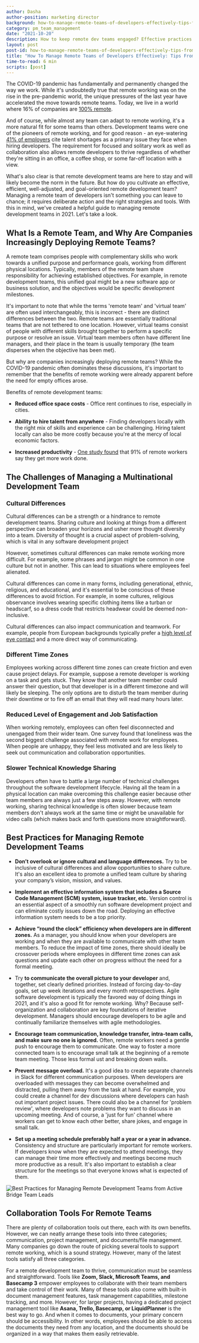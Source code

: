 ```yaml
---
author: Dasha
author-position: marketing director
background: how-to-manage-remote-teams-of-developers-effectively-tips-from-pms-and-team-leads-back
category: pm_team_management
date: "2021-10-20"
description: How to keep remote dev teams engaged? Effective practices from Team Leads
layout: post
post-id: how-to-manage-remote-teams-of-developers-effectively-tips-from-pms-and-team-leads
title: "How To Manage Remote Teams of Developers Effectively: Tips From PMS and Team Leads"
time-to-read: 6 min
scripts: [post]
---
```


The COVID-19 pandemic has fundamentally and permanently changed the way we work. While it's undoubtedly true that remote working was on the rise in the pre-pandemic world, the unique pressures of the last year have accelerated the move towards remote teams. Today, we live in a world where 16% of companies are [100% remote]( https://findstack.com/remote-work-statistics/ ).

And of course, while almost any team can adapt to remote working, it's a more natural fit for some teams than others. Development teams were one of the pioneers of remote working, and for good reason - an eye-watering [41% of employers](https://info.hackerrank.com/rs/487-WAY-049/images/HackerRank_2019-2018_Developer-Skills-Report.pdf) cite talent shortages as a primary issue they face when hiring developers. The requirement for focused and solitary work as well as collaboration also allows remote developers to thrive regardless of whether they're sitting in an office, a coffee shop, or some far-off location with a view.

What's also clear is that remote development teams are here to stay and will likely become the norm in the future. But how do you cultivate an effective, efficient, well-adjusted, and goal-oriented remote development team? Managing a remote team of developers isn't something you can leave to chance; it requires deliberate action and the right strategies and tools. With this in mind, we've created a helpful guide to managing remote development teams in 2021. Let's take a look. 

## What Is a Remote Team, and Why Are Companies Increasingly Deploying Remote Teams?

A remote team comprises people with complementary skills who work towards a unified purpose and performance goals, working from different physical locations. Typically, members of the remote team share responsibility for achieving established objectives. For example, in remote development teams, this unified goal might be a new software app or business solution, and the objectives would be specific development milestones.

It's important to note that while the terms 'remote team' and 'virtual team' are often used interchangeably, this is incorrect - there are distinct differences between the two. Remote teams are essentially traditional teams that are not tethered to one location. However, virtual teams consist of people with different skills brought together to perform a specific purpose or resolve an issue. Virtual team members often have different line managers, and their place in the team is usually temporary (the team disperses when the objective has been met).

But why are companies increasingly deploying remote teams? While the COVID-19 pandemic often dominates these discussions, it's important to remember that the benefits of remote working were already apparent before the need for empty offices arose. 

Benefits of remote development teams:

* **Reduced office space costs** - Office rent continues to rise, especially in cities.

* **Ability to hire talent from anywhere** - Finding developers locally with the right mix of skills and experience can be challenging. Hiring talent locally can also be more costly because you're at the mercy of local economic factors.

* **Increased productivity** - [One study found](https://www.inc.com/scott-mautz/a-2-year-stanford-study-shows-astonishing-productivity-boost-of-working-from-home.html) that 91% of remote workers say they get more work done.

## The Challenges of Managing a Multinational Development Team

### Cultural Differences

Cultural differences can be a strength or a hindrance to remote development teams. Sharing culture and looking at things from a different perspective can broaden your horizons and usher more thought diversity into a team. Diversity of thought is a crucial aspect of problem-solving, which is vital in any software development project

However, sometimes cultural differences can make remote working more difficult. For example, some phrases and jargon might be common in one culture but not in another. This can lead to situations where employees feel alienated.

Cultural differences can come in many forms, including generational, ethnic, religious, and educational, and it's essential to be conscious of these differences to avoid friction. For example, in some cultures, religious observance involves wearing specific clothing items like a turban or headscarf, so a dress code that restricts headwear could be deemed non-inclusive. 

Cultural differences can also impact communication and teamwork. For example, people from European backgrounds typically prefer a [high level of eye contact](https://www.lpi.usra.edu/education/lpsc_wksp_2007/resources/elliott.pdf) and a more direct way of communicating.

### Different Time Zones

Employees working across different time zones can create friction and even cause project delays. For example, suppose a remote developer is working on a task and gets stuck. They know that another team member could answer their question, but that developer is in a different timezone and will likely be sleeping. The only options are to disturb the team member during their downtime or to fire off an email that they will read many hours later. 

### Reduced Level of Engagement and Job Satisfaction

When working remotely, employees can often feel disconnected and unengaged from their wider team. One survey found that loneliness was the second biggest challenge associated with remote work for employees. When people are unhappy, they feel less motivated and are less likely to seek out communication and collaboration opportunities.

### Slower Technical Knowledge Sharing

Developers often have to battle a large number of technical challenges throughout the software development lifecycle. Having all the team in a physical location can make overcoming this challenge easier because other team members are always just a few steps away. However, with remote working, sharing technical knowledge is often slower because team members don't always work at the same time or might be unavailable for video calls (which makes back and forth questions more straightforward). 

## Best Practices for Managing Remote Development Teams

* **Don’t overlook or ignore cultural and language differences.** Try to be inclusive of cultural differences and allow opportunities to share culture. It's also an excellent idea to promote a unified team culture by sharing your company’s vision, mission, and values.

* **Implement an effective information system that includes a Source Code Management (SCM) system, issue tracker, etc.** Version control is an essential aspect of a smoothly run software development project and can eliminate costly issues down the road. Deploying an effective information system needs to be a top priority.

* **Achieve “round the clock” efficiency when developers are in different zones.** As a manager, you should know when your developers are working and when they are available to communicate with other team members. To reduce the impact of time zones, there should ideally be crossover periods where employees in different time zones can ask questions and update each other on progress without the need for a formal meeting.

* Try **to communicate the overall picture to your developer** and, together, set clearly defined priorities. Instead of forcing day-to-day goals, set up week iterations and every month retrospectives. Agile software development is typically the favored way of doing things in 2021, and it's also a good fit for remote working. Why? Because self-organization and collaboration are key foundations of iterative development. Managers should encourage developers to be agile and continually familiarize themselves with agile methodologies.

* **Encourage team communication, knowledge transfer, intra-team calls, and make sure no one is ignored.** Often, remote workers need a gentle push to encourage them to communicate. One way to foster a more connected team is to encourage small talk at the beginning of a remote team meeting. Those less formal ust and breaking down walls.

* **Prevent message overload.** It's a good idea to create separate channels in Slack for different communication purposes. When developers are overloaded with messages they can become overwhelmed and distracted, pulling them away from the task at hand. For example, you could create a channel for dev discussions where developers can hash out important project issues. There could also be a channel for 'problem review', where developers note problems they want to discuss in an upcoming meeting. And of course, a 'just for fun' channel where workers can get to know each other better, share jokes, and engage in small talk.

* **Set up a meeting schedule preferably half a year or a year in advance.** Consistency and structure are particularly important for remote workers. If developers know when they are expected to attend meetings, they can manage their time more effectively and meetings become much more productive as a result. It's also important to establish a clear structure for the meetings so that everyone knows what is expected of them.

![Best Practices for Managing Remote Development Teams from Active Bridge Team Leads](https://i.imgur.com/mwoI0rm.png)

## Collaboration Tools For Remote Teams

There are plenty of collaboration tools out there, each with its own benefits. However, we can neatly arrange these tools into three categories; communication, project management, and documents/file management. Many companies go down the route of picking several tools to support remote working, which is a sound strategy. However, many of the latest tools satisfy all three categories. 

For a remote development team to thrive, communication must be seamless and straightforward. Tools like **Zoom, Slack, Microsoft Teams, and Basecamp 3** empower employees to collaborate with their team members and take control of their work. Many of these tools also come with built-in document management features, task management capabilities, milestone tracking, and more. However, for larger projects, having a dedicated project management tool like **Asana, Trello, Basecamp, or LiquidPlanner** is the best way to go. And when it comes to documents, your primary concern should be accessibility. In other words, employees should be able to access the documents they need from any location, and the documents should be organized in a way that makes them easily retrievable. 
